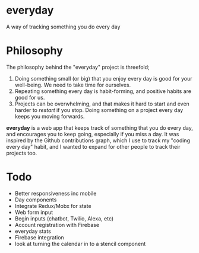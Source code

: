 # everyday

A way of tracking something you do every day

# Philosophy

The philosophy behind the "everyday" project is threefold;

1. Doing something small (or big) that you enjoy every day is good for your well-being. We need to take time for ourselves.
1. Repeating something every day is habit-forming, and positive habits are good for us.
1. Projects can be overwhelming, and that makes it hard to start and even harder to _restart_ if you stop. Doing something on a project every day keeps you moving forwards.

**everyday** is a web app that keeps track of something that you do every day, and encourages you to keep going, especially if you miss a day. It was inspired by the Github contributions graph, which I use to track my "coding every day" habit, and I wanted to expand for other people to track their projects too.

# Todo

* Better responsiveness inc mobile
* Day components
* Integrate Redux/Mobx for state
* Web form input
* Begin inputs (chatbot, Twilio, Alexa, etc)
* Account registration with Firebase
* everyday stats
* Firebase integration
* look at turning the calendar in to a stencil component
